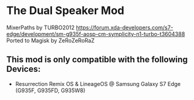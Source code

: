 # The Dual Speaker Mod 
MixerPaths by TURBO2012
https://forum.xda-developers.com/s7-edge/development/sm-g935f-aosp-cm-symplicity-n1-turbo-t3604388
Ported to Magisk by ZeRoZeRoRaZ

## This mod is only compatible with the following Devices:
- Resurrection Remix OS & LineageOS @ Samsung Galaxy S7 Edge (G935F, G935FD, G935W8)
